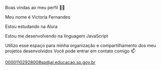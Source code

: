 Boas vindas ao meu perfil 💙💙

Meu nome é Victoria Fernandes 

Estou estudando na Alura

Estou me desenvolvendo na linguagem JavaScript

Utilizo esse espaço para minha organização e compartilhamento dos meu projetos desenvolvidos
Você pode entrar em contato comigo 📫

00001102928008sp@al.educacao.sp.gov.br
